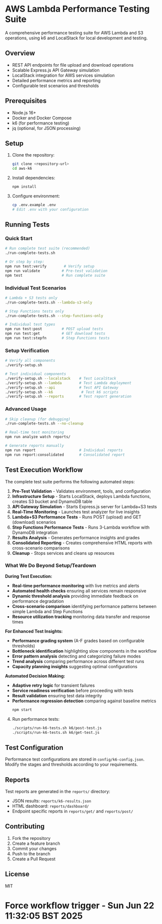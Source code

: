 # AWS Lambda Performance Testing Suite

A comprehensive performance testing suite for AWS Lambda and S3 operations, using k6 and LocalStack for local development and testing.

## Overview

- REST API endpoints for file upload and download operations
- Scalable Express.js API Gateway simulation
- LocalStack integration for AWS services simulation
- Detailed performance metrics and reporting
- Configurable test scenarios and thresholds

## Prerequisites

- Node.js 16+
- Docker and Docker Compose
- k6 (for performance testing)
- jq (optional, for JSON processing)

## Setup

1. Clone the repository:
   ```bash
   git clone <repository-url>
   cd aws-k6
   ```

2. Install dependencies:
   ```bash
   npm install
   ```

3. Configure environment:
   ```bash
   cp .env.example .env
   # Edit .env with your configuration
   ```

## Running Tests

### Quick Start
```bash
# Run complete test suite (recommended)
./run-complete-tests.sh

# Or step by step:
npm run test:verify        # Verify setup
npm run validate          # Pre-test validation
npm test                  # Run complete suite
```

### Individual Test Scenarios
```bash
# Lambda + S3 tests only
./run-complete-tests.sh --lambda-s3-only

# Step Functions tests only  
./run-complete-tests.sh --step-functions-only

# Individual test types
npm run test:post         # POST upload tests
npm run test:get          # GET download tests
npm run test:stepfn       # Step Functions tests
```

### Setup Verification
```bash
# Verify all components
./verify-setup.sh

# Test individual components
./verify-setup.sh --localstack    # Test LocalStack
./verify-setup.sh --lambda        # Test Lambda deployment
./verify-setup.sh --api           # Test API Gateway
./verify-setup.sh --k6             # Test k6 scripts
./verify-setup.sh --reports       # Test report generation
```

### Advanced Usage
```bash
# Skip cleanup (for debugging)
./run-complete-tests.sh --no-cleanup

# Real-time test monitoring
npm run analyze watch reports/

# Generate reports manually
npm run report                    # Individual reports
npm run report:consolidated       # Consolidated report
```

## Test Execution Workflow

The complete test suite performs the following automated steps:

1. **Pre-Test Validation** - Validates environment, tools, and configuration
2. **Infrastructure Setup** - Starts LocalStack, deploys Lambda functions, creates S3 bucket and DynamoDB table
3. **API Gateway Simulation** - Starts Express.js server for Lambda+S3 tests
4. **Real-Time Monitoring** - Launches test analyzer for live insights
5. **Lambda+S3 Performance Tests** - Runs POST (upload) and GET (download) scenarios
6. **Step Functions Performance Tests** - Runs 3-Lambda workflow with DynamoDB integration
7. **Results Analysis** - Generates performance insights and grades
8. **Consolidated Reporting** - Creates comprehensive HTML reports with cross-scenario comparisons
9. **Cleanup** - Stops services and cleans up resources

### What We Do Beyond Setup/Teardown

**During Test Execution:**
- **Real-time performance monitoring** with live metrics and alerts
- **Automated health checks** ensuring all services remain responsive
- **Dynamic threshold analysis** providing immediate feedback on performance degradation
- **Cross-scenario comparison** identifying performance patterns between simple Lambda and Step Functions
- **Resource utilization tracking** monitoring data transfer and response times

**For Enhanced Test Insights:**
- **Performance grading system** (A-F grades based on configurable thresholds)
- **Bottleneck identification** highlighting slow components in the workflow
- **Error pattern analysis** detecting and categorizing failure modes
- **Trend analysis** comparing performance across different test runs
- **Capacity planning insights** suggesting optimal configurations

**Automated Decision Making:**
- **Adaptive retry logic** for transient failures
- **Service readiness verification** before proceeding with tests
- **Result validation** ensuring test data integrity
- **Performance regression detection** comparing against baseline metrics
   ```bash
   npm start
   ```

4. Run performance tests:
   ```bash
   ./scripts/run-k6-tests.sh k6/post-test.js
   ./scripts/run-k6-tests.sh k6/get-test.js
   ```

## Test Configuration

Performance test configurations are stored in `config/k6-config.json`. Modify the stages and thresholds according to your requirements.

## Reports

Test reports are generated in the `reports/` directory:
- JSON results: `reports/k6-results.json`
- HTML dashboard: `reports/dashboard/`
- Endpoint specific reports in `reports/get/` and `reports/post/`

## Contributing

1. Fork the repository
2. Create a feature branch
3. Commit your changes
4. Push to the branch
5. Create a Pull Request

## License

MIT
# Force workflow trigger - Sun Jun 22 11:32:05 BST 2025
